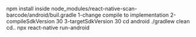 npm install
inside node_modules/react-native-scan-barcode/android/buil.gradle
  1-change compile to implementation 
  2-compileSdkVersion 30 
  3-targetSdkVersion 30
cd android ./gradlew clean
cd.. npx react-native run-android
